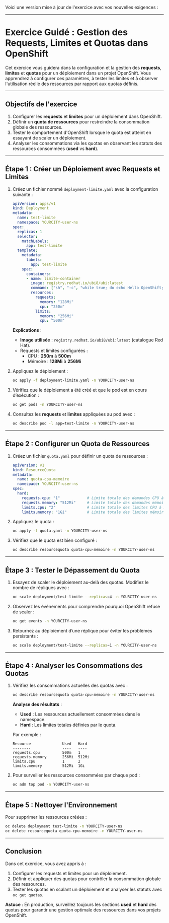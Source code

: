 Voici une version mise à jour de l'exercice avec vos nouvelles exigences : 

---

# **Exercice Guidé : Gestion des Requests, Limites et Quotas dans OpenShift**

Cet exercice vous guidera dans la configuration et la gestion des **requests**, **limites** et **quotas** pour un déploiement dans un projet OpenShift. Vous apprendrez à configurer ces paramètres, à tester les limites et à observer l'utilisation réelle des ressources par rapport aux quotas définis.

---

## **Objectifs de l'exercice**

1. Configurer les **requests** et **limites** pour un déploiement dans OpenShift.  
2. Définir un **quota de ressources** pour restreindre la consommation globale des ressources.  
3. Tester le comportement d'OpenShift lorsque le quota est atteint en essayant de scaler un déploiement.  
4. Analyser les consommations via les quotas en observant les statuts des ressources consommées (**used** vs **hard**).  

---

## **Étape 1 : Créer un Déploiement avec Requests et Limites**

1. Créez un fichier nommé `deployment-limite.yaml` avec la configuration suivante :  

   ```yaml
   apiVersion: apps/v1
   kind: Deployment
   metadata:
     name: test-limite
     namespace: YOURCITY-user-ns
   spec:
     replicas: 1
     selector:
       matchLabels:
         app: test-limite
     template:
       metadata:
         labels:
           app: test-limite
       spec:
         containers:
         - name: limite-container
           image: registry.redhat.io/ubi8/ubi:latest
           command: ["sh", "-c", "while true; do echo Hello OpenShift; sleep 5; done"]
           resources:
             requests:
               memory: "128Mi"
               cpu: "250m"
             limits:
               memory: "256Mi"
               cpu: "500m"
   ```

   **Explications** :  
   - **Image utilisée** : `registry.redhat.io/ubi8/ubi:latest` (catalogue Red Hat).  
   - Requests et limites configurées :  
     - CPU : **250m** à **500m**  
     - Mémoire : **128Mi** à **256Mi**

2. Appliquez le déploiement :  

   ```bash
   oc apply -f deployment-limite.yaml -n YOURCITY-user-ns
   ```

3. Vérifiez que le déploiement a été créé et que le pod est en cours d’exécution :  

   ```bash
   oc get pods -n YOURCITY-user-ns
   ```

4. Consultez les **requests** et **limites** appliquées au pod avec :  

   ```bash
   oc describe pod -l app=test-limite -n YOURCITY-user-ns
   ```

---

## **Étape 2 : Configurer un Quota de Ressources**

1. Créez un fichier `quota.yaml` pour définir un quota de ressources :  

   ```yaml
   apiVersion: v1
   kind: ResourceQuota
   metadata:
     name: quota-cpu-memoire
     namespace: YOURCITY-user-ns
   spec:
     hard:
       requests.cpu: "1"            # Limite totale des demandes CPU à 1 CPU
       requests.memory: "512Mi"     # Limite totale des demandes mémoire à 512 Mi
       limits.cpu: "2"              # Limite totale des limites CPU à 2 CPU
       limits.memory: "1Gi"         # Limite totale des limites mémoire à 1 Gi
   ```

2. Appliquez le quota :  

   ```bash
   oc apply -f quota.yaml -n YOURCITY-user-ns
   ```

3. Vérifiez que le quota est bien configuré :  

   ```bash
   oc describe resourcequota quota-cpu-memoire -n YOURCITY-user-ns
   ```

---

## **Étape 3 : Tester le Dépassement du Quota**

1. Essayez de scaler le déploiement au-delà des quotas. Modifiez le nombre de répliques avec :  

   ```bash
   oc scale deployment/test-limite --replicas=4 -n YOURCITY-user-ns
   ```

2. Observez les événements pour comprendre pourquoi OpenShift refuse de scaler :  

   ```bash
   oc get events -n YOURCITY-user-ns
   ```

3. Retournez au déploiement d’une réplique pour éviter les problèmes persistants :  

   ```bash
   oc scale deployment/test-limite --replicas=1 -n YOURCITY-user-ns
   ```

---

## **Étape 4 : Analyser les Consommations des Quotas**

1. Vérifiez les consommations actuelles des quotas avec :  

   ```bash
   oc describe resourcequota quota-cpu-memoire -n YOURCITY-user-ns
   ```

   **Analyse des résultats** :  
   - **Used** : Les ressources actuellement consommées dans le namespace.  
   - **Hard** : Les limites totales définies par le quota.  

   Par exemple :  

   ```
   Resource              Used   Hard
   --------              ----   ----
   requests.cpu          500m   1
   requests.memory       256Mi  512Mi
   limits.cpu            1      2
   limits.memory         512Mi  1Gi
   ```

2. Pour surveiller les ressources consommées par chaque pod :  

   ```bash
   oc adm top pod -n YOURCITY-user-ns
   ```

---

## **Étape 5 : Nettoyer l'Environnement**

Pour supprimer les ressources créées :  

```bash
oc delete deployment test-limite -n YOURCITY-user-ns
oc delete resourcequota quota-cpu-memoire -n YOURCITY-user-ns
```

---

## **Conclusion**

Dans cet exercice, vous avez appris à :  
1. Configurer les requests et limites pour un déploiement.  
2. Définir et appliquer des quotas pour contrôler la consommation globale des ressources.  
3. Tester les quotas en scalant un déploiement et analyser les statuts avec `oc get quotas`.  

**Astuce** : En production, surveillez toujours les sections **used** et **hard** des quotas pour garantir une gestion optimale des ressources dans vos projets OpenShift.